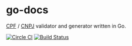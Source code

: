 # go-docs

[CPF](https://en.wikipedia.org/wiki/Cadastro_de_Pessoas_F%C3%ADsicas) / [CNPJ](https://en.wikipedia.org/wiki/CNPJ) validator and generator written in Go.

[![Circle CI](https://circleci.com/gh/martinusso/go-docs.svg?style=svg)](https://circleci.com/gh/martinusso/go-docs)
[![Build Status](https://travis-ci.org/martinusso/go-docs.svg?branch=master)](https://travis-ci.org/martinusso/go-docs)
